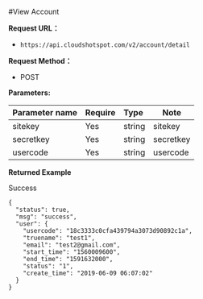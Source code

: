 #View Account

**Request URL：**
- ` https://api.cloudshotspot.com/v2/account/detail `
  
**Request Method：**
- POST 

**Parameters:** 


|Parameter name|Require|Type|Note|
|:----    |:---|:----- |-----   |
|sitekey |  Yes  |    string   |    sitekey   |
|secretkey |  Yes  |    string   |    secretkey   |
|usercode |  Yes  |    string   |    usercode   |

**Returned Example**

Success
``` 
{
  "status": true,
  "msg": "success",
  "user": {
    "usercode": "18c3333c0cfa439794a3073d90892c1a",
    "truename": "test1",
    "email": "test2@gmail.com",
    "start_time": "1560009600",
    "end_time": "1591632000",
    "status": "1",
    "create_time": "2019-06-09 06:07:02"
  }
}

```

